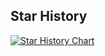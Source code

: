 ## Star History

[![Star History Chart](https://api.star-history.com/svg?repos=teleoperator-app/contribution&type=Date)](https://star-history.com/#teleoperator-app/contribution&Date)
